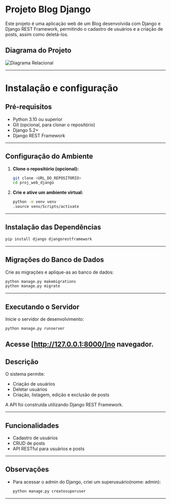 # Projeto Blog Django

Este projeto é uma aplicação web de um Blog desenvolvida com Django e Django REST Framework, permitindo o cadastro de usuários e a criação de posts, assim como deletá-los.

## Diagrama do Projeto

![Diagrama Relacional]("image.png")

---

# Instalação e configuração

## Pré-requisitos

- Python 3.10 ou superior
- Git (opcional, para clonar o repositório)
- Django 5.2+
- Django REST Framework

---

## Configuração do Ambiente

1. **Clone o repositório (opcional):**
   ```sh
   git clone <URL_DO_REPOSITORIO>
   cd proj_web_django
   ```

2. **Crie e ative um ambiente virtual:**
   ```sh
   python -m venv venv
   .source venv/Scripts/activate
   ```

---

## Instalação das Dependências

```sh
pip install django djangorestframework
```

---

## Migrações do Banco de Dados

Crie as migrações e aplique-as ao banco de dados:

```sh
python manage.py makemigrations
python manage.py migrate
```

---

## Executando o Servidor

Inicie o servidor de desenvolvimento:

```sh
python manage.py runserver
```

Acesse [http://127.0.0.1:8000/]no navegador.
---

## Descrição

O sistema permite:
- Criação de usuários
- Deletar usuários
- Criação, listagem, edição e exclusão de posts

A API foi construída utilizando Django REST Framework.

---


## Funcionalidades

- Cadastro de usuários
- CRUD de posts
- API RESTful para usuários e posts

---

## Observações

- Para acessar o admin do Django, criei um superusuário(nome: admin):
  ```sh
  python manage.py createsuperuser
  ```

---
